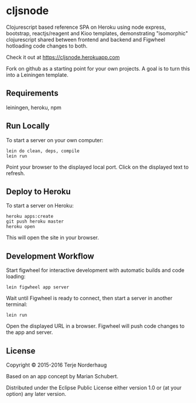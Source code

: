 # cljsnode

Clojurescript based reference SPA on Heroku using node express, bootstrap,
reactjs/reagent and Kioo templates, demonstrating "isomorphic" clojurescript
shared between frontend and backend and Figwheel hotloading code changes
to both.

Check it out at https://cljsnode.herokuapp.com

Fork on github as a starting point for your own projects.
A goal is to turn this into a Leiningen template.

## Requirements

leiningen, heroku, npm

## Run Locally

To start a server on your own computer:

    lein do clean, deps, compile
    lein run

Point your browser to the displayed local port.
Click on the displayed text to refresh.

## Deploy to Heroku

To start a server on Heroku:

    heroku apps:create
    git push heroku master
    heroku open

This will open the site in your browser.

## Development Workflow

Start figwheel for interactive development with
automatic builds and code loading:

    lein figwheel app server

Wait until Figwheel is ready to connect, then
start a server in another terminal:

    lein run

Open the displayed URL in a browser.
Figwheel will push code changes to the app and server.

## License

Copyright © 2015-2016 Terje Norderhaug

Based on an app concept by Marian Schubert.

Distributed under the Eclipse Public License either version 1.0 or (at
your option) any later version.
